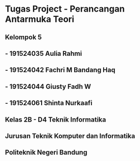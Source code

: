 # Tugas Project - Perancangan Antarmuka Teori

## Kelompok 5
## - 191524035 Aulia Rahmi
## - 191524042 Fachri M Bandang Haq
## - 191524044 Giusty Fadh W
## - 191524061 Shinta Nurkaafi
## Kelas 2B - D4 Teknik Informatika
## Jurusan Teknik Komputer dan Informatika
## Politeknik Negeri Bandung
